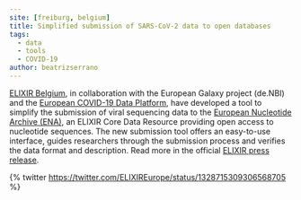 ```yaml
---
site: [freiburg, belgium]
title: Simplified submission of SARS-CoV-2 data to open databases
tags:
  - data
  - tools
  - COVID-19
author: beatrizserrano
---
```


[ELIXIR Belgium](https://www.elixir-belgium.org/), in collaboration with the European Galaxy project (de.NBI) and the [European COVID-19 Data Platform](https://www.covid19dataportal.org/), have developed a tool to simplify the submission of viral sequencing data to the [European Nucleotide Archive (ENA)](https://www.ebi.ac.uk/ena/browser/home), an ELIXIR Core Data Resource providing open access to nucleotide sequences. The new submission tool offers an easy-to-use interface, guides researchers through the submission process and verifies the data format and description. Read more in the official [ELIXIR press release](https://elixir-europe.org/news/ENA-new-tool-COVID-19-data).

{% twitter https://twitter.com/ELIXIREurope/status/1328715309306568705 %}

